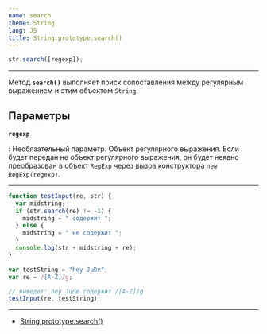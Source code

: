 ```yaml
---
name: search
theme: String
lang: JS
title: String.prototype.search()
---
```


```js
str.search([regexp]);
```

---

Метод **`search()`** выполняет поиск сопоставления между регулярным выражением и этим объектом `String`.

## Параметры

**`regexp`**

: Необязательный параметр. Объект регулярного выражения. Если будет передан не объект регулярного выражения, он будет неявно преобразован в объект `RegExp` через вызов конструктора `new RegExp(regexp)`.

---

```js
function testInput(re, str) {
  var midstring;
  if (str.search(re) != -1) {
    midstring = " содержит ";
  } else {
    midstring = " не содержит ";
  }
  console.log(str + midstring + re);
}

var testString = "hey JuDe";
var re = /[A-Z]/g;

// выведет: hey Jude содержит /[A-Z]/g
testInput(re, testString);
```

---

- [String.prototype.search()](https://developer.mozilla.org/ru/docs/Web/JavaScript/Reference/Global_Objects/String/search)
